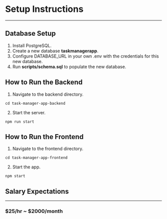 # Setup Instructions

---

## Database Setup

1. Install PostgreSQL.
2. Create a new database **taskmanagerapp**.
3. Configure DATABASE_URL in your own .env with the credentials for this new database.
4. Run **scripts/schema.sql** to populate the new database.

## How to Run the Backend

1. Navigate to the backend  directory.

```
cd task-manager-app-backend
```

2. Start the server.

```
npm run start
```

## How to Run the Frontend

1. Navigate to the frontend directory.

```
cd task-manager-app-frontend
```

2. Start the app.

```
npm start
```

## Salary Expectations

---

### $25/hr ~ $2000/month